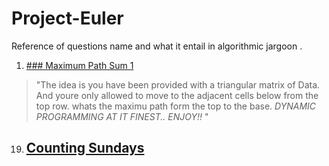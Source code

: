 # Project-Euler
Reference of questions name and what it entail in algorithmic jargoon .

1. [### Maximum Path Sum 1](https://projecteuler.net)
> "The idea is you have been provided with a triangular matrix of Data.
  And youre only allowed to move to the adjacent cells below from the top row.
  whats the  maximu path form the top to the base.
  _*DYNAMIC PROGRAMMING AT IT FINEST..
  ENJOY!!*_ "

19. ## [Counting Sundays](https://)